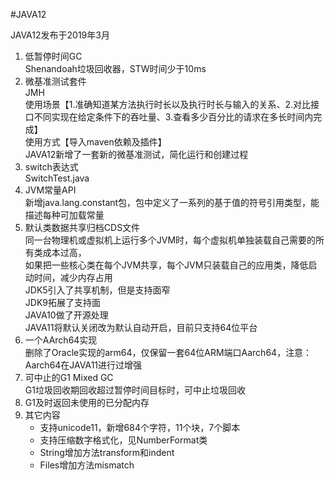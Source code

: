 #JAVA12

JAVA12发布于2019年3月

1. 低暂停时间GC  
    Shenandoah垃圾回收器，STW时间少于10ms
2. 微基准测试套件  
    JMH  
    使用场景【1.准确知道某方法执行时长以及执行时长与输入的关系、2.对比接口不同实现在给定条件下的吞吐量、3.查看多少百分比的请求在多长时间内完成】  
    使用方式【导入maven依赖及插件】  
    JAVA12新增了一套新的微基准测试，简化运行和创建过程
3. switch表达式  
    SwitchTest.java
4. JVM常量API  
    新增java.lang.constant包，包中定义了一系列的基于值的符号引用类型，能描述每种可加载常量  
5. 默认类数据共享归档CDS文件  
    同一台物理机或虚拟机上运行多个JVM时，每个虚拟机单独装载自己需要的所有类成本过高，  
    如果把一些核心类在每个JVM共享，每个JVM只装载自己的应用类，降低启动时间，减少内存占用  
    JDK5引入了共享机制，但是支持面窄  
    JDK9拓展了支持面  
    JAVA10做了开源处理  
    JAVA11将默认关闭改为默认自动开启，目前只支持64位平台  
6. 一个AArch64实现  
    删除了Oracle实现的arm64，仅保留一套64位ARM端口Aarch64，注意：Aarch64在JAVA11进行过增强
7. 可中止的G1 Mixed GC  
    G1垃圾回收期回收超过暂停时间目标时，可中止垃圾回收
8. G1及时返回未使用的已分配内存
9. 其它内容
    * 支持unicode11，新增684个字符，11个块，7个脚本
    * 支持压缩数字格式化，见NumberFormat类
    * String增加方法transform和indent
    * Files增加方法mismatch